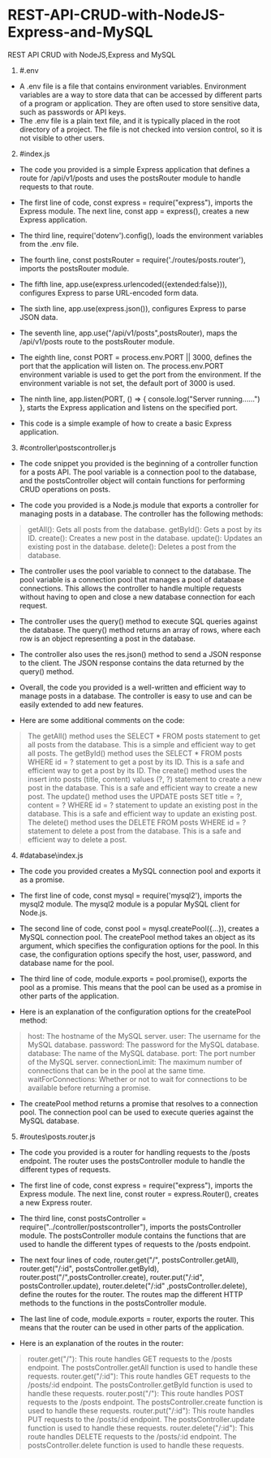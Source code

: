 # REST-API-CRUD-with-NodeJS-Express-and-MySQL


REST API CRUD with NodeJS,Express and MySQL


1. #.env

* A .env file is a file that contains environment variables. Environment variables are a way to store data that can be accessed by different parts of a program or application. They are often used to store sensitive data, such as passwords or API keys.
* The .env file is a plain text file, and it is typically placed in the root directory of a project. The file is not checked into version control, so it is not visible to other users.

2. #index.js

* The code you provided is a simple Express application that defines a route for /api/v1/posts and uses the postsRouter module to handle requests to that route.

* The first line of code, const express = require("express"), imports the Express module. The next line, const app = express(), creates a new Express application.

* The third line, require('dotenv').config(), loads the environment variables from the .env file.

* The fourth line, const postsRouter = require('./routes/posts.router'), imports the postsRouter module.

* The fifth line, app.use(express.urlencoded({extended:false})), configures Express to parse URL-encoded form data.

* The sixth line, app.use(express.json()), configures Express to parse JSON data.

* The seventh line, app.use("/api/v1/posts",postsRouter), maps the /api/v1/posts route to the postsRouter module.

* The eighth line, const PORT = process.env.PORT || 3000, defines the port that the application will listen on. The process.env.PORT environment variable is used to get the port from the environment. If the environment variable is not set, the default port of 3000 is used.

* The ninth line, app.listen(PORT, () => { console.log("Server running......") }, starts the Express application and listens on the specified port.

* This code is a simple example of how to create a basic Express application. 


3. #controller\postscontroller.js

* The code snippet you provided is the beginning of a controller function for a posts API. The pool variable is a connection pool to the database, and the postsController object will contain functions for performing CRUD operations on posts.

* The code you provided is a Node.js module that exports a controller for managing posts in a database. The controller has the following methods:

> getAll(): Gets all posts from the database.
> getById(): Gets a post by its ID.
> create(): Creates a new post in the database.
> update(): Updates an existing post in the database.
> delete(): Deletes a post from the database.
* The controller uses the pool variable to connect to the database. The pool variable is a connection pool that manages a pool of database connections. This allows the controller to handle multiple requests without having to open and close a new database connection for each request.

* The controller uses the query() method to execute SQL queries against the database. The query() method returns an array of rows, where each row is an object representing a post in the database.

* The controller also uses the res.json() method to send a JSON response to the client. The JSON response contains the data returned by the query() method.

* Overall, the code you provided is a well-written and efficient way to manage posts in a database. The controller is easy to use and can be easily extended to add new features.

* Here are some additional comments on the code:

> The getAll() method uses the SELECT * FROM posts statement to get all posts from the database. This is a simple and efficient way to get all posts.
> The getById() method uses the SELECT * FROM posts WHERE id = ? statement to get a post by its ID. This is a safe and efficient way to get a post by its ID.
> The create() method uses the insert into posts (title, content) values (?, ?) statement to create a new post in the database. This is a safe and efficient way to create a new post.
> The update() method uses the UPDATE posts SET title = ?, content = ? WHERE id = ? statement to update an existing post in the database. This is a safe and efficient way to update an existing post.
> The delete() method uses the DELETE FROM posts WHERE id = ? statement to delete a post from the database. This is a safe and efficient way to delete a post.


4. #database\index.js

* The code you provided creates a MySQL connection pool and exports it as a promise.

* The first line of code, const mysql = require('mysql2'), imports the mysql2 module. The mysql2 module is a popular MySQL client for Node.js.

* The second line of code, const pool = mysql.createPool({...}), creates a MySQL connection pool. The createPool method takes an object as its argument, which specifies the configuration options for the pool. In this case, the configuration options specify the host, user, password, and database name for the pool.

* The third line of code, module.exports = pool.promise(), exports the pool as a promise. This means that the pool can be used as a promise in other parts of the application.

* Here is an explanation of the configuration options for the createPool method:

> host: The hostname of the MySQL server.
> user: The username for the MySQL database.
> password: The password for the MySQL database.
> database: The name of the MySQL database.
> port: The port number of the MySQL server.
> connectionLimit: The maximum number of connections that can be in the pool at the same time.
> waitForConnections: Whether or not to wait for connections to be available before returning a promise.
* The createPool method returns a promise that resolves to a connection pool. The connection pool can be used to execute queries against the MySQL database.





5. #routes\posts.router.js

* The code you provided is a router for handling requests to the /posts endpoint. The router uses the postsController module to handle the different types of requests.

* The first line of code, const express = require("express"), imports the Express module. The next line, const router = express.Router(), creates a new Express router.

* The third line, const postsController = require("../controller/postscontroller"), imports the postsController module. The postsController module contains the functions that are used to handle the different types of requests to the /posts endpoint.

* The next four lines of code, router.get("/", postsController.getAll), router.get("/:id", postsController.getById), router.post("/",postsController.create), router.put("/:id", postsController.update), router.delete("/:id" ,postsController.delete), define the routes for the router. The routes map the different HTTP methods to the functions in the postsController module.

* The last line of code, module.exports = router, exports the router. This means that the router can be used in other parts of the application.

* Here is an explanation of the routes in the router:

> router.get("/"): This route handles GET requests to the /posts endpoint. The postsController.getAll function is used to handle these requests.
> router.get("/:id"): This route handles GET requests to the /posts/:id endpoint. The postsController.getById function is used to handle these requests.
> router.post("/"): This route handles POST requests to the /posts endpoint. The postsController.create function is used to handle these requests.
> router.put("/:id"): This route handles PUT requests to the /posts/:id endpoint. The postsController.update function is used to handle these requests.
> router.delete("/:id"): This route handles DELETE requests to the /posts/:id endpoint. The postsController.delete function is used to handle these requests.

